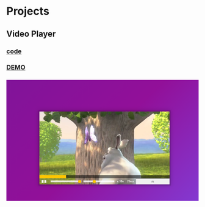 # Projects
## Video Player 
### [code](https://github.com/lnnhpmp/Video_Player)
### [DEMO](https://lnnhpmp.github.io/Video_Player/videoPlayer.html)  
### ![image](https://github.com/lnnhpmp/Video_Player/blob/master/video.png)
